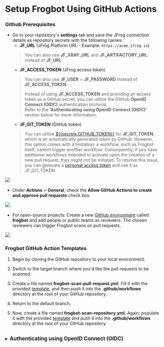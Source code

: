 # Setup Frogbot Using GitHub Actions

### Github Prerequisites

* Go to your repository's **settings** tab and save the JFrog connection details as repository secrets with the following names:
  * **JF\_URL** (JFrog Platform URL - Example: `https://acme.jfrog.io`)
  > You can also use **JF\_XRAY\_URL** and **JF\_ARTIFACTORY\_URL** instead of **JF\_URL**
  * **JF\_ACCESS\_TOKEN** (JFrog access token)
  > You can also use **JF\_USER** + **JF\_PASSWORD** instead of **JF\_ACCESS\_TOKEN**.
  >
  > 
  > Instead of using **JF\_ACCESS\_TOKEN** and providing an access token as a GitHub secret, you can utilize the GitHub **OpenID Connect (OIDC)** authentication protocol.<br>Refer to the **'Authenticating using OpenID Connect (OIDC)'** section below for more information.
  * **JF\_GIT\_TOKEN** (GitHub token)
  > You can utilize [${{secrets.GITHUB_TOKEN}}](https://docs.github.com/en/actions/security-guides/automatic-token-authentication) for **JF_GIT_TOKEN**, which is an automatically generated token by GitHub.
  > However, this option comes with a limitation: a workflow, such as Frogbot itself, cannot trigger another workflow. Consequently, if you have additional workflows intended to activate upon the creation of a new pull request, they might not be initiated.
  > To resolve this issue, you can generate a [personal access token](https://docs.github.com/en/authentication/keeping-your-account-and-data-secure/managing-your-personal-access-tokens) and use it as JF_GIT_TOKEN.
  

![](../.gitbook/assets/github-repository-secrets.png)


* Under **Actions** > **General**, check the **Allow GitHub Actions to create and approve pull requests** check box.

![](../.gitbook/assets/github-pr-permissions.png)

* For open-source projects: Create a new [GitHub environment](https://docs.github.com/en/actions/deployment/targeting-different-environments/using-environments-for-deployment#creating-an-environment) called **frogbot** and add people or public teams as reviewers. The chosen reviewers can trigger Frogbot scans on pull requests.

![](../.gitbook/assets/github-environment.png)

### Frogbot GitHub Action Templates

1. Begin by cloning the GitHub repository to your local environment.

2. Switch to the target branch where you'd like the pull requests to be scanned.

3. Create a file named **frogbot-scan-pull-request.yml**. Fill it with the provided [template](templates/github-actions/frogbot-scan-pull-request.yml), and then push it into the **.github/workflows** directory at the root of your GitHub repository.

4. Return to the default branch.

5. Now, create a file named **frogbot-scan-repository.yml**. Again, populate it with the provided [template](templates/github-actions/frogbot-scan-repository.yml) and push it into the **.github/workflows** directory at the root of your GitHub repository.

<br>
<details>
<summary><big><b>Authenticating using OpenID Connect (OIDC)</b></big></summary>

#### General

The sensitive connection details, such as the access token used by JFrog Frogbot, can be automatically generated by the action instead of storing it as a secret in GitHub.
This is made possible by leveraging the OpenID-Connect (OIDC) protocol. This protocol can authenticate the workflow issuer and supply a valid access token. Learn more about this integration in [this](https://jfrog.com/blog/secure-access-development-jfrog-github-oidc) blog post.
To utilize the OIDC protocol, follow these steps:

#### JFrog Platform configuration

1. **Configure an OIDC Integration**: This phase sets an integration between GitHub Actions to the JFrog platform.<br>
  A) Navigate to the Administration tab In the JFrog Platform UI<br>
  B) Click `General` | `Manage Integrations`<br>
  C) Click `New Integration` | `OpenID Connect`:<br>
     ![](../.gitbook/assets/oidc-new-integration.png)
  D) Configure the OIDC integration:<br>
     ![](../.gitbook/assets/oidc-configure-integration.png)

| NOTE:                                                                                                                                                                                                                                      |
|--------------------------------------------------------------------------------------------------------------------------------------------------------------------------------------------------------------------------------------------|
| The value specified as the 'Provider Name' should be used as the 'oidc-provider-name' input in [Workflow configuration step 2](#workflowstep2) below.                                                                                      |
| The 'Audience' field does NOT represent the 'aud' claim that can be added into identity-mapping configured in the 'Claims JSON' (shown below). Only claims that are included in the 'Claims Json' created during step 2 will be validated. |

<div id="platformstep2"/>

2.  **Configure an identity mapping**: This phase sets an integration between a particular GitHub repository to the JFrog platform.

    An identity mapping is a configuration object utilized by the JFrog Platform to associate incoming OIDC claims with particular selected fields. These fields might include `repository`, `actor`, `workflow`, and others.
    To configure the identity mapping, click on the identity mapping created in section 1 and then click on `Add Identity Mapping`. In the 'priority' field  insert the value '1' and fill in the rest of the required fields:<br>
    ![](../.gitbook/assets/oidc-identity-mapping.png)

    You have the flexibility to define any valid list of claims required for request authentication. You can check a list of the possible claims [here](https://docs.github.com/en/actions/deployment/security-hardening-your-deployments/about-security-hardening-with-openid-connect#understanding-the-oidc-token).
    Example Claims JSON:

    ```json
    {
        "repository": "repository-owner/my-repository"
    }
    ```

### Workflow configuration

1.  **Set required permissions**: In the course of the protocol's execution, it's imperative to acquire a JSON Web Token (JWT) from GitHub's OIDC provider. To request this token, it's essential to configure the specified permission in the workflow file:

    ```yml
    permissions:
        id-token: write
    ```

    <div id="workflowstep2"/>

2.  **Pass the 'oidc-provider-name' input to the Action (Required)**: The 'oidc-provider-name' parameter designates the OIDC configuration whose one of its identity mapping should align with the generated JWT claims. This input needs to align with the 'Provider Name' value established within the OIDC configuration in the JFrog Platform.
3.  **Pass the 'oidc-audience' input to the Action (Optional)**: The 'oidc-audience' input defines the intended recipients of an ID token (JWT), ensuring access is restricted to authorized recipients for the JFrog Platform. By default, it contains the URL of the GitHub repository owner. It enforces a condition, allowing only workflows within the designated repository/organization to request an access token. Read more about it [here](https://docs.github.com/en/actions/deployment/security-hardening-your-deployments/about-security-hardening-with-openid-connect#customizing-the-audience-value).

Example step utilizing OpenID Connect:

```yml
- uses: jfrog/frogbot@v2
  env:
      JF_URL: ${{ secrets.JF_URL }}
      JF_GIT_TOKEN: ${{ secrets.GITHUB_TOKEN }}
  with:
      oidc-provider-name: frogbot-integration
```
</details>